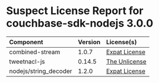 
Suspect License Report for couchbase-sdk-nodejs 3.0.0
=====================================================

|Component|Version|License(s)|
| :--- | :--- | :--- |
|combined-stream|1.0.7|[Expat License](../../license-data/19bd4215-a4d4-4ffe-8e54-fcd9558d4e96.txt)|
|tweetnacl-js|0.14.5|[The Unlicense](../../license-data/57b1f355-a0a0-4f5e-b4dd-019296e4eda6.txt)|
|nodejs/string_decoder|1.2.0|[Expat License](../../license-data/19bd4215-a4d4-4ffe-8e54-fcd9558d4e96.txt)|
